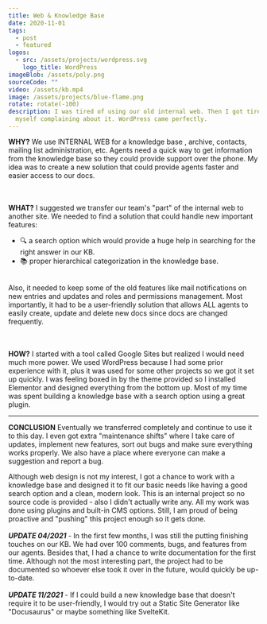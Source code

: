 ```yaml
---
title: Web & Knowledge Base
date: 2020-11-01
tags:
  - post
  - featured
logos:
  - src: /assets/projects/wordpress.svg
    logo_title: WordPress
imageBlob: /assets/poly.png
sourceCode: ""
video: /assets/kb.mp4
image: /assets/projects/blue-flame.png
rotate: rotate(-100)
description: I was tired of using our old internal web. Then I got tired of
  myself complaining about it. WordPress came perfectly.
---
```


__WHY?__
We use INTERNAL WEB for a knowledge base , archive, contacts, mailing list administration, etc. Agents need a quick way to get information from the knowledge base so they could provide support over the phone. My idea was to create a new solution that could provide agents faster and easier access to our docs.

\
\
__WHAT?__
I suggested we transfer our team's "part" of the internal web to another site. We needed to find a solution that could handle new important features: 

- 🔍 a search option which would provide a huge help in searching for the right answer in our KB.
- 📚 proper hierarchical categorization in the knowledge base.

\
Also, it needed to keep some of the old features like mail notifications on new entries and updates and roles and permissions management. Most importantly, it had to be a user-friendly solution that allows ALL agents to easily create, update and delete new docs since docs are changed frequently.

\
\
__HOW?__
I started with a tool called Google Sites but realized I would need much more power. We used WordPress because I had some prior experience with it, plus it was used for some other projects so we got it set up quickly. I was feeling boxed in by the theme provided so I installed Elementor and designed everything from the bottom up. Most of my time was spent building a knowledge base with a search option using a great plugin. 

---
__CONCLUSION__
Eventually we transferred completely and continue to use it to this day. I even got extra "maintenance shifts" where I take care of updates, implement new features, sort out bugs and make sure everything works properly. We also have a place where everyone can make a suggestion and report a bug.

Although web design is not my interest, I got a chance to work with a knowledge base and designed it to fit our basic needs like having a good search option and a clean, modern look. This is an internal project so no source code is provided - also I didn't actually write any. All my work was done using plugins and built-in CMS options. Still, I am proud of being proactive and "pushing" this project enough so it gets done.
\
\
**_UPDATE 04/2021_** - In the first few months, I was still the putting finishing touches on our KB. We had over 100 comments, bugs, and features from our agents. 
Besides that, I had a chance to write documentation for the first time. Although not the most interesting part, the project had to be documented so whoever else took it over in the future, would quickly be up-to-date.   
\
**_UPDATE 11/2021_** - 
If I could build a new knowledge base that doesn't require it to be user-friendly, I would try out a Static Site Generator like "Docusaurus" or maybe something like SvelteKit. 